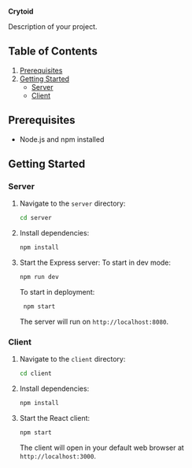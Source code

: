 

**Crytoid**

Description of your project.

## Table of Contents

1. [Prerequisites](#prerequisites)
2. [Getting Started](#getting-started)
    - [Server](#server)
    - [Client](#client)

## Prerequisites

- Node.js and npm installed

## Getting Started

### Server

1. Navigate to the `server` directory:

    ```bash
    cd server
    ```

2. Install dependencies:

    ```bash
    npm install
    ```

3. Start the Express server:
   To start in dev mode:
    ```bash
    npm run dev
    ```
    To start in deployment:
   ```bash
    npm start
    ```


   The server will run on `http://localhost:8080`.

### Client

1. Navigate to the `client` directory:

    ```bash
    cd client
    ```

2. Install dependencies:

    ```bash
    npm install
    ```

3. Start the React client:

    ```bash
    npm start
    ```

   The client will open in your default web browser at `http://localhost:3000`.



